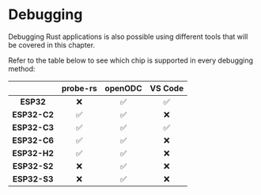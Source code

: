 # Debugging

Debugging Rust applications is also possible using different tools that will be covered in this chapter.

Refer to the table below to see which chip is supported in every debugging method:

|              | **probe-rs** | **openODC** | **VS Code** |
| :----------: | :----------: | :---------: | :---------: |
|  **ESP32**   |      ❌       |      ✅      |      ✅      |
| **ESP32-C2** |      ✅       |      ✅      |      ❌      |
| **ESP32-C3** |      ✅       |      ✅      |      ✅      |
| **ESP32-C6** |      ✅       |      ✅      |      ❌      |
| **ESP32-H2** |      ✅       |      ✅      |      ❌      |
| **ESP32-S2** |      ❌       |      ✅      |      ❌      |
| **ESP32-S3** |      ❌       |      ✅      |      ❌      |
